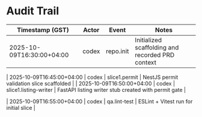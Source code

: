 # Audit Trail

| Timestamp (GST) | Actor | Event | Notes |
| --- | --- | --- | --- |
| 2025-10-09T16:30:00+04:00 | codex | repo.init | Initialized scaffolding and recorded PRD context |

| 2025-10-09T16:45:00+04:00 | codex | slice1.permit | NestJS permit validation slice scaffolded |
| 2025-10-09T16:50:00+04:00 | codex | slice1.listing-writer | FastAPI listing writer stub created with permit gate |

| 2025-10-09T16:55:00+04:00 | codex | qa.lint-test | ESLint + Vitest run for initial slice |

